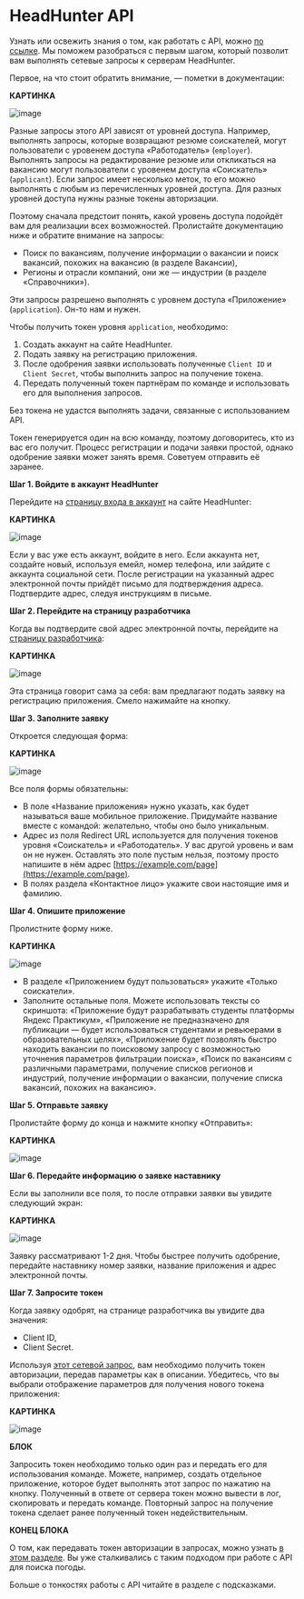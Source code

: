 # HeadHunter API

Узнать или освежить знания о том, как работать с API, можно [по ссылке](https://github.com/hhru/api). 
Мы поможем разобраться с первым шагом, который позволит вам выполнять сетевые запросы к серверам HeadHunter.

Первое, на что стоит обратить внимание, — пометки в документации:

**КАРТИНКА**

![image](https://pictures.s3.yandex.net:443/resources/diploma_labels_07_1692249918.png)

Разные запросы этого API зависят от уровней доступа. Например, выполнять запросы, которые возвращают резюме соискателей, могут пользователи с уровенем доступа «Работодатель» (`employer`). Выполнять запросы на редактирование резюме или откликаться на вакансию могут пользователи с уровенем доступа «Соискатель» (`applicant`). Если запрос имеет несколько меток, то его можно выполнять с любым из перечисленных уровней доступа.
Для разных уровней доступа нужны разные токены авторизации. 

Поэтому сначала предстоит понять, какой уровень доступа подойдёт вам для реализации всех возможностей. Пролистайте документацию ниже и обратите внимание на запросы:

- Поиск по вакансиям, получение информации о вакансии и поиск вакансий, похожих на вакансию (в разделе Вакансии),
- Регионы и отрасли компаний, они же — индустрии (в разделе «Справочники»).

Эти запросы разрешено выполнять с уровнем доступа «Приложение» (`application`). Он-то нам и нужен.

Чтобы получить токен уровня `application`, необходимо:

1. Создать аккаунт на сайте HeadHunter.
2. Подать заявку на регистрацию приложения.
3. После одобрения заявки использовать полученные `Client ID` и `Client Secret`, чтобы выполнить запрос на получение токена.
4. Передать полученный токен партнёрам по команде и использовать его для выполнения запросов.

Без токена не удастся выполнять задачи, связанные с использованием API.

Токен генерируется один на всю команду, поэтому договоритесь, кто из вас его получит. Процесс регистрации и подачи заявки простой, однако одобрение заявки может занять время. Советуем отправить её заранее.

**Шаг 1. Войдите в аккаунт HeadHunter**

Перейдите на [страницу входа в аккаунт](https://hh.ru/account/login) на сайте HeadHunter:

**КАРТИНКА**

![image](https://pictures.s3.yandex.net:443/resources/diploma_hh-login_08_1692249990.png)

Если у вас уже есть аккаунт, войдите в него. Если аккаунта нет, создайте новый, используя емейл, номер телефона, или зайдите с аккаунта социальной сети.
После регистрации на указанный адрес электронной почты прийдёт письмо для подтверждения адреса. Подтвердите адрес, следуя инструкциям в письме.

**Шаг 2. Перейдите на страницу разработчика**

Когда вы подтвердите свой адрес электронной почты, перейдите на [страницу разработчика](https://dev.hh.ru/admin):

**КАРТИНКА**

![image](https://pictures.s3.yandex.net:443/resources/diploma_hh-dev-admin_09_1692250050.png)

Эта страница говорит сама за себя: вам предлагают подать заявку на регистрацию приложения. Смело нажимайте на кнопку.

**Шаг 3. Заполните заявку**

Откроется следующая форма:

**КАРТИНКА**

![image](https://pictures.s3.yandex.net:443/resources/diploma_hh-app1_10_1692250097.png)

Все поля формы обязательны:

- В поле «Название приложения» нужно указать, как будет называться ваше мобильное приложение. Придумайте название вместе с командой: желательно, чтобы оно было уникальным.
- Адрес из поля Redirect URL используется для получения токенов уровня «Соискатель» и «Работодатель». У вас другой уровень и вам он не нужен. Оставлять это поле пустым нельзя, поэтому просто напишите в нём адрес [https://example.com/page](https://example.com/page).
- В полях раздела «Контактное лицо» укажите свои настоящие имя и фамилию.

**Шаг 4. Опишите приложение**

Пролистните форму ниже.

**КАРТИНКА**

![image](https://pictures.s3.yandex.net:443/resources/diploma_hh-app2_11_1692250146.png)

- В разделе «Приложением будут пользоваться» укажите «Только соискатели».
- Заполните остальные поля. Можете использовать тексты со скриншота: «Приложение будут разрабатывать студенты платформы Яндекс Практикум», «Приложение не предназначено для публикации — будет использоваться студентами и ревьюерами в образовательных целях», «Приложение будет позволять быстро находить вакансии по поисковому запросу с возможностью уточнения параметров фильтрации поиска», «Поиск по вакансиям с различными параметрами, получение списков регионов и индустрий, получение информации о вакансии, получение списка вакансий, похожих на вакансию».

**Шаг 5. Отправьте заявку**

Пролистайте форму до конца и нажмите кнопку «Отправить»:

**КАРТИНКА**

![image](https://pictures.s3.yandex.net:443/resources/diploma_hh-app3_12_1692250189.png)

**Шаг 6. Передайте информацию о заявке наставнику**

Если вы заполнили все поля, то после отправки заявки вы увидите следующий экран:

**КАРТИНКА**

![image](https://pictures.s3.yandex.net:443/resources/diploma_hh-app4_13_1692250301.png)

Заявку рассматривают 1-2 дня. Чтобы быстрее получить одобрение, передайте наставнику номер заявки, название приложения и адрес электронной почты.

**Шаг 7. Запросите токен**

Когда заявку одобрят, на странице разработчика вы увидите два значения:

- Client ID,
- Client Secret.

Используя [этот сетевой запрос](https://api.hh.ru/openapi/redoc#tag/Avtorizaciya-prilozheniya), вам необходимо получить токен авторизации, передав параметры как в описании. Убедитесь, что вы выбрали отображение параметров для получения нового токена приложения:

**КАРТИНКА**

![image](https://pictures.s3.yandex.net:443/resources/diploma_auth-app_14_1692250358.png)


**БЛОК**

Запросить токен необходимо только один раз и передать его для использования команде. Можете, например, создать отдельное приложение, которое будет выполнять этот запрос по нажатию на кнопку. Полученный в ответе от сервера токен можно вывести в лог, скопировать и передать команде. Повторный запрос на получение токена сделает ранее полученный токен недействительным.

**КОНЕЦ БЛОКА**

О том, как передавать токен авторизации в запросах, можно узнать [в этом разделе](https://github.com/hhru/api/blob/master/docs/authorization.md#%D0%B8%D1%81%D0%BF%D0%BE%D0%BB%D1%8C%D0%B7%D0%BE%D0%B2%D0%B0%D0%BD%D0%B8%D0%B5-access-%D1%82%D0%BE%D0%BA%D0%B5%D0%BD%D0%B0). Вы уже сталкивались с таким подходом при работе c API для поиска погоды.

Больше о тонкостях работы с API читайте в разделе с подсказками.

